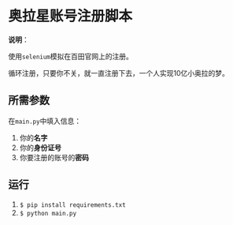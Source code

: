 # 奥拉星账号注册脚本

**说明**：

使用`selenium`模拟在百田官网上的注册。

循环注册，只要你不关，就一直注册下去，一个人实现10亿小奥拉的梦。

## 所需参数

在`main.py`中填入信息：

1. 你的**名字**
2. 你的**身份证号**
3. 你要注册的账号的**密码**

## 运行

1. `$ pip install requirements.txt`
2. `$ python main.py`
